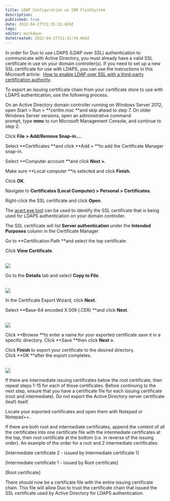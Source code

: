 ```yaml
---
title: LDAP Configuration on IBM FlashSystem
description: 
published: true
date: 2022-04-27T21:35:33.829Z
tags: 
editor: markdown
dateCreated: 2022-04-27T21:31:59.664Z
---
```


In order for Duo to use LDAPS (LDAP over SSL) authentication to communicate with Active Directory, you must already have a valid SSL certificate in use on your domain controller(s). If you need to set up a new SSL certificate for use with LDAPS, you can use the instructions in this Microsoft article:  [How to enable LDAP over SSL with a third-party certification authority](https://docs.microsoft.com/en-us/troubleshoot/windows-server/identity/enable-ldap-over-ssl-3rd-certification-authority).  

To export an issuing certificate chain from your certificate store to use with LDAPS authentication, use the following process.

On an Active Directory domain controller running on Windows Server 2012, open Start > Run > **certlm.msc **and skip ahead to step 7. On older Windows Server versions, open an administrative command prompt, type **mmc** to run Microsoft Management Console, and continue to step 2.

Click **File** **> Add/Remove Snap-in...**.

Select **Certificates **and click **Add > **to add the Certificate Manager snap-in.

Select **Computer account **and click **Next >**.

Make sure **Local computer **is selected and click **Finish**.

Click **OK**.

Navigate to **Certificates (Local Computer) > Personal > Certificates**.

Right-click the SSL certificate and click **Open**.

The  [acert.exe tool](https://help.duo.com/s/article/4207)  can be used to identify the SSL certificate that is being used for LDAPS authentication on your domain controller.

The SSL certificate will list **Server authentication** under the **Intended Purposes** column in the Certificate Manager

Go to **Certification Path **and select the top certificate.

Click **View Certificate**.  
 

![](https://help.duo.com/servlet/rtaImage?eid=ka04u000000cZXf&feoid=00N700000039b6e&refid=0EM70000000VZOi)

Go to the **Details** tab and select **Copy to File**.  
 

![](https://help.duo.com/servlet/rtaImage?eid=ka04u000000cZXf&feoid=00N700000039b6e&refid=0EM70000000VZOn)

In the Certificate Export Wizard, click **Next**.

Select **Base-64 encoded X.509 (.CER) **and click **Next**.  
 

![](https://help.duo.com/servlet/rtaImage?eid=ka04u000000cZXf&feoid=00N700000039b6e&refid=0EM70000000VZOx)

Click **Browse **to enter a name for your exported certificate save it in a specific directory. Click **Save **then click **Next >**.

Click **Finish** to export your certificate to the desired directory. Click **OK **after the export completes.  
 

![](https://help.duo.com/servlet/rtaImage?eid=ka04u000000cZXf&feoid=00N700000039b6e&refid=0EM70000000VZPM)

If there are intermediate issuing certificates below the root certificate, then repeat steps 1-15 for each of those certificates. Before continuing to the next step, ensure that you have a certificate file for each issuing certificate (root and intermediate). Do not export the Active Directory server certificate (leaf) itself.

Locate your exported certificates and open them with Notepad or Notepad++.

If there are both root and intermediate certificates, append the content of all the certificates into one certificate file with the intermediate certificates at the top, then root certificate at the bottom (i.e. in reverse of the issuing order). An example of the order for a root and 2 intermediate certificates:

[Intermediate certificate 2 - issued by Intermediate certificate 1]

[Intermediate certificate 1 - issued by Root certificate]

[Root certificate]

There should now be a certificate file with the entire issuing certificate chain. This file will allow Duo to trust the certificate chain that issued the SSL certificate used by Active Directory for LDAPS authentication.